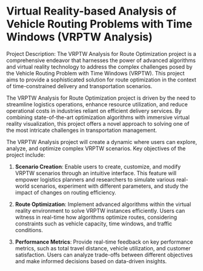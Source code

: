 
Virtual Reality-based Analysis of Vehicle Routing Problems with Time Windows (VRPTW Analysis)
=============================================================================================

Project Description:
The VRPTW Analysis for Route Optimization project is a comprehensive endeavor that harnesses the power of advanced algorithms and virtual reality technology to address the complex challenges posed by the Vehicle Routing Problem with Time Windows (VRPTW). This project aims to provide a sophisticated solution for route optimization in the context of time-constrained delivery and transportation scenarios.

The VRPTW Analysis for Route Optimization project is driven by the need to streamline logistics operations, enhance resource utilization, and reduce operational costs in industries reliant on efficient delivery services. By combining state-of-the-art optimization algorithms with immersive virtual reality visualization, this project offers a novel approach to solving one of the most intricate challenges in transportation management.

The VRPTW Analysis project will create a dynamic where users can explore, analyze, and optimize complex VRPTW scenarios. Key objectives of the project include:

1. **Scenario Creation**: Enable users to create, customize, and modify VRPTW scenarios through an intuitive interface. This feature will empower logistics planners and researchers to simulate various real-world scenarios, experiment with different parameters, and study the impact of changes on routing efficiency.

2. **Route Optimization**: Implement advanced algorithms within the virtual reality environment to solve VRPTW instances efficiently. Users can witness in real-time how algorithms optimize routes, considering constraints such as vehicle capacity, time windows, and traffic conditions.

3. **Performance Metrics**: Provide real-time feedback on key performance metrics, such as total travel distance, vehicle utilization, and customer satisfaction. Users can analyze trade-offs between different objectives and make informed decisions based on data-driven insights.
